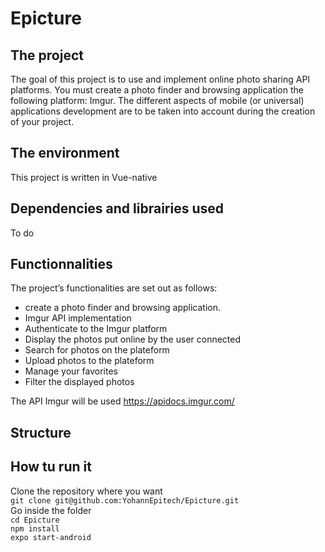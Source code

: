 # Epicture

## The project
The goal of this project is to use and implement online photo sharing API platforms.
You must create a photo finder and browsing application the following platform: Imgur.
The different aspects of mobile (or universal) applications development are to be taken into account during
the creation of your project.

## The environment
This project is written in Vue-native

## Dependencies and librairies used
To do

## Functionnalities
The project’s functionalities are set out as follows:
- create a photo finder and browsing application.
- Imgur API implementation
- Authenticate to the Imgur platform
- Display the photos put online by the user connected
- Search for photos on the plateform
- Upload photos to the plateform
- Manage your favorites
- Filter the displayed photos

The API Imgur will be used https://apidocs.imgur.com/

## Structure

## How tu run it

Clone the repository where you want  
`git clone git@github.com:YohannEpitech/Epicture.git`   
Go inside the folder  
`cd Epicture`  
`npm install`  
`expo start-android`

